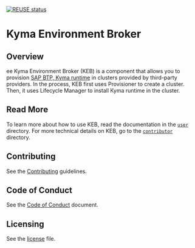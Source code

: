 [![REUSE status](https://api.reuse.software/badge/github.com/kyma-project/kyma-environment-broker)](https://api.reuse.software/info/github.com/kyma-project/kyma-environment-broker)
# Kyma Environment Broker

## Overview
ee
Kyma Environment Broker (KEB) is a component that allows you to provision [SAP BTP, Kyma runtime](https://kyma-project.io/#/?id=kyma-and-sap-btp-kyma-runtime) in clusters provided by third-party providers. In the process, KEB first uses Provisioner to create a cluster. Then, it uses Lifecycle Manager to install Kyma runtime in the cluster.

## Read More

To learn more about how to use KEB, read the documentation in the [`user`](./docs/user/) directory.
For more technical details on KEB, go to the [`contributor`](./docs/contributor/) directory.

## Contributing
<!--- mandatory section - do not change this! --->

See the [Contributing](CONTRIBUTING.md) guidelines.

## Code of Conduct
<!--- mandatory section - do not change this! --->

See the [Code of Conduct](CODE_OF_CONDUCT.md) document.

## Licensing
<!--- mandatory section - do not change this! --->

See the [license](./LICENSE) file.
